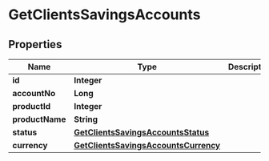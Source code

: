 # GetClientsSavingsAccounts

## Properties
Name | Type | Description | Notes
------------ | ------------- | ------------- | -------------
**id** | **Integer** |  |  [optional]
**accountNo** | **Long** |  |  [optional]
**productId** | **Integer** |  |  [optional]
**productName** | **String** |  |  [optional]
**status** | [**GetClientsSavingsAccountsStatus**](GetClientsSavingsAccountsStatus.md) |  |  [optional]
**currency** | [**GetClientsSavingsAccountsCurrency**](GetClientsSavingsAccountsCurrency.md) |  |  [optional]
